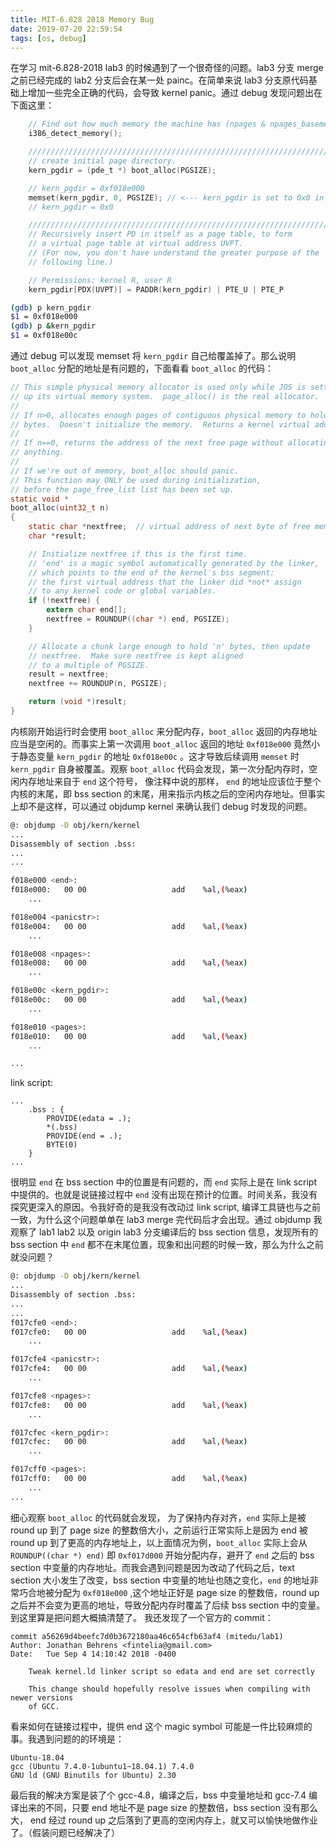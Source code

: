 ```yaml
---
title: MIT-6.828 2018 Memory Bug
date: 2019-07-20 22:59:54
tags: [os, debug]
---
```


在学习 mit-6.828-2018 lab3 的时候遇到了一个很奇怪的问题。lab3 分支 merge 之前已经完成的 lab2 分支后会在某一处 painc。在简单来说 lab3 分支原代码基础上增加一些完全正确的代码，会导致 kernel panic。通过 debug 发现问题出在下面这里：

```c
    // Find out how much memory the machine has (npages & npages_basemem).
    i386_detect_memory();

    //////////////////////////////////////////////////////////////////////
    // create initial page directory.
    kern_pgdir = (pde_t *) boot_alloc(PGSIZE);

    // kern_pgdir = 0xf018e000
    memset(kern_pgdir, 0, PGSIZE); // <--- kern_pgdir is set to 0x0 in here.
    // kern_pgdir = 0x0

    //////////////////////////////////////////////////////////////////////
    // Recursively insert PD in itself as a page table, to form
    // a virtual page table at virtual address UVPT.
    // (For now, you don't have understand the greater purpose of the
    // following line.)

    // Permissions: kernel R, user R
    kern_pgdir[PDX(UVPT)] = PADDR(kern_pgdir) | PTE_U | PTE_P
```

```sh
(gdb) p kern_pgdir
$1 = 0xf018e000
(gdb) p &kern_pgdir
$1 = 0xf018e00c
```

通过 debug 可以发现 memset 将 `kern_pgdir` 自己给覆盖掉了。那么说明 `boot_alloc` 分配的地址是有问题的，下面看看 `boot_alloc` 的代码：

```c
// This simple physical memory allocator is used only while JOS is setting
// up its virtual memory system.  page_alloc() is the real allocator.
//
// If n>0, allocates enough pages of contiguous physical memory to hold 'n'
// bytes.  Doesn't initialize the memory.  Returns a kernel virtual address.
//
// If n==0, returns the address of the next free page without allocating
// anything.
//
// If we're out of memory, boot_alloc should panic.
// This function may ONLY be used during initialization,
// before the page_free_list list has been set up.
static void *
boot_alloc(uint32_t n)
{
    static char *nextfree;  // virtual address of next byte of free memory
    char *result;

    // Initialize nextfree if this is the first time.
    // 'end' is a magic symbol automatically generated by the linker,
    // which points to the end of the kernel's bss segment:
    // the first virtual address that the linker did *not* assign
    // to any kernel code or global variables.
    if (!nextfree) {
        extern char end[];
        nextfree = ROUNDUP((char *) end, PGSIZE);
    }

    // Allocate a chunk large enough to hold 'n' bytes, then update
    // nextfree.  Make sure nextfree is kept aligned
    // to a multiple of PGSIZE.
    result = nextfree;
    nextfree += ROUNDUP(n, PGSIZE);

    return (void *)result;
}
```

内核刚开始运行时会使用 `boot_alloc` 来分配内存，`boot_alloc` 返回的内存地址应当是空闲的。而事实上第一次调用 `boot_alloc` 返回的地址 `0xf018e000` 竟然小于静态变量 `kern_pgdir` 的地址 `0xf018e00c` 。这才导致后续调用 `memset` 时 `kern_pgdir` 自身被覆盖。观察 `boot_alloc` 代码会发现，第一次分配内存时，空闲内存地址来自于 `end` 这个符号， 像注释中说的那样， `end` 的地址应该位于整个内核的末尾，即 bss section 的末尾，用来指示内核之后的空闲内存地址。但事实上却不是这样，可以通过 objdump kernel 来确认我们 debug 时发现的问题。

```sh
@: objdump -D obj/kern/kernel
...
Disassembly of section .bss:
...
...

f018e000 <end>:
f018e000:	00 00                	add    %al,(%eax)
	...

f018e004 <panicstr>:
f018e004:	00 00                	add    %al,(%eax)
	...

f018e008 <npages>:
f018e008:	00 00                	add    %al,(%eax)
	...

f018e00c <kern_pgdir>:
f018e00c:	00 00                	add    %al,(%eax)
	...

f018e010 <pages>:
f018e010:	00 00                	add    %al,(%eax)
	...

...
```

link script:
```ld
...
	.bss : {
		PROVIDE(edata = .);
		*(.bss)
		PROVIDE(end = .);
		BYTE(0)
	}
...
```

很明显 `end` 在 bss section 中的位置是有问题的，而 `end` 实际上是在 link script 中提供的。也就是说链接过程中 `end` 没有出现在预计的位置。时间关系，我没有探究更深入的原因。令我好奇的是我没有改动过 link script, 编译工具链也与之前一致，为什么这个问题单单在 lab3 merge 完代码后才会出现。通过 objdump 我观察了 lab1 lab2 以及 origin lab3 分支编译后的 bss section 信息，发现所有的 bss section 中 `end` 都不在末尾位置，现象和出问题的时候一致，那么为什么之前就没问题？

```sh
@: objdump -D obj/kern/kernel
...
Disassembly of section .bss:
...
...
f017cfe0 <end>:
f017cfe0:	00 00                	add    %al,(%eax)
	...

f017cfe4 <panicstr>:
f017cfe4:	00 00                	add    %al,(%eax)
	...

f017cfe8 <npages>:
f017cfe8:	00 00                	add    %al,(%eax)
	...

f017cfec <kern_pgdir>:
f017cfec:	00 00                	add    %al,(%eax)
	...

f017cff0 <pages>:
f017cff0:	00 00                	add    %al,(%eax)
	...
...
```

细心观察 `boot_alloc` 的代码就会发现， 为了保持内存对齐，`end` 实际上是被 round up 到了 page size 的整数倍大小，之前运行正常实际上是因为 end 被 round up 到了更高的内存地址上，以上面情况为例，`boot_alloc` 实际上会从 `ROUNDUP((char *) end)` 即 `0xf017d000` 开始分配内存，避开了 `end` 之后的 bss section 中变量的内存地址。而我会遇到问题是因为改动了代码之后，text section 大小发生了改变，bss section 中变量的地址也随之变化，`end` 的地址非常巧合地被分配为 `0xf018e000` ,这个地址正好是 page size 的整数倍，round up 之后并不会变为更高的地址，导致分配内存时覆盖了后续 bss section 中的变量。到这里算是把问题大概搞清楚了。
我还发现了一个官方的 commit：

```text
commit a56269d4beefc7d0b3672180aa46c654cfb63af4 (mitedu/lab1)
Author: Jonathan Behrens <fintelia@gmail.com>
Date:   Tue Sep 4 14:10:42 2018 -0400

    Tweak kernel.ld linker script so edata and end are set correctly
    
    This change should hopefully resolve issues when compiling with newer versions
    of GCC.
```

看来如何在链接过程中，提供 end 这个 magic symbol 可能是一件比较麻烦的事。我遇到问题的的环境是：

```text
Ubuntu-18.04
gcc (Ubuntu 7.4.0-1ubuntu1~18.04.1) 7.4.0
GNU ld (GNU Binutils for Ubuntu) 2.30
```

最后我的解决方案是装了个 gcc-4.8，编译之后，bss 中变量地址和 gcc-7.4 编译出来的不同，只要 end 地址不是 page size 的整数倍，bss section 没有那么大， end 经过 round up 之后落到了更高的空闲内存上，就又可以愉快地做作业了。（假装问题已经解决了）
